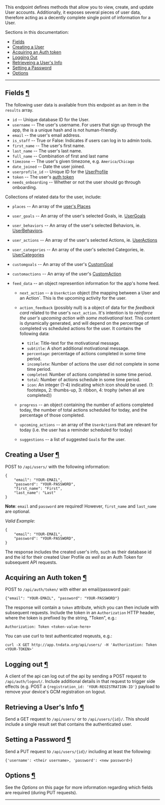This endpoint defines methods that allow you to view, create, and update
User accounts. Additionally, it exposes several pieces of user data, therefore
acting as a decently complete single point of information for a User.

Sections in this documentation:

* <a href="#fields">Fields</a>
* <a href="#creating-a-user">Creating a User</a>
* <a href="#acquiring-an-auth-token">Acquiring an Auth token</a>
* <a href="#logging-out">Logging Out</a>
* <a href="#retrieving-a-users-info">Retrieveing a User's Info</a>
* <a href="#setting-a-password">Setting a Password</a>
* <a href="#options">Options</a>

----

## Fields <a href="#fields">&para;</a>

The following user data is available from this endpoint as an item in the
`results` array.

* `id` -- Unique database ID for the User.
* `username` -- The user's username. For users that sign up through the app,
  the is a unique hash and is not human-friendly.
* `email` -- the user's email address.
* `is_staff` -- True or False: Indicates if users can log in to admin tools.
* `first_name` -- The user's first name.
* `last_name` -- The user's last name.
* `full_name` -- Combination of first and last name
* `timezone` -- The user's given timezone, e.g. `America/Chicago`
* `date_joined` -- Date the user joined.
* `userprofile_id` -- Unique ID for the [UserProfile](/api/userprofiles/)
* `token` -- The user's [auth token](#acquiring-an-autho-token)
* `needs_onboarding` -- Whether or not the user should go through onboarding.

Collections of related data for the user, include:

* `places` -- An array of the [user's Places](/api/users/places/)
* `user_goals` -- An array of the user's selected Goals, ie. [UserGoals](/api/users/goals/)
* `user_behaviors` -- An array of the user's selected Behaviors, ie. [UserBehaviors](/api/users/behaviors/).
* `user_actions` -- An array of the user's selected Actions, ie. [UserActions](/api/users/actions/)
* `user_categories` -- An array of the user's selected Categories, ie. [UserCategories](/api/users/categories/)
* `customgoals` -- An array of the user's [CustomGoal](/api/users/customgoals/)
* `customactions` -- An array of the user's [CustomAction](/api/users/customactions/)
* `feed_data` -- an object represention information for the app's home feed.

    * `next_action` -- a `UserAction` object (the mapping between a User and
      an Action`. This is the upcoming activity for the user.
    * `action_feedback` (possibly null) is a object of data for the _feedback card_
      related to the user's `next_action`. It's intention is to _reinforce the user's
      upcoming action with some motivational text_. This content is dynamically
      generated, and will depend on the percentage of completed vs scheduled
      actions for the user. It contains the following data:

        - `title`: Title-text for the motivational message.
        - `subtitle`: A short additional motivational message.
        - `percentage`: percentage of actions completed in some time period.
        - `incomplete`: Number of actions the user did not complete in some
          time period.
        - `completed`: Number of actions completed in some time period.
        - `total`: Number of actions schedule in some time period.
        - `icon`: An integer (1-4) indicating which icon should be used.
          (1: footsteps, 2: thumbs-up, 3: ribbon, 4: trophy (when all are completed))

    * `progress` -- an object containing the number of actions completed today,
      the number of total actions scheduled for today, and the percentage of
      those completed.
    * `upcoming_actions` -- an array of the `UserAction`s that are relevant for
      today (i.e. the user has a reminder scheduled for today)
    * `suggestions` -- a list of suggested `Goal`s for the user.

## Creating a User <a href="#creating-a-user">&para;</a>

POST to `/api/users/` with the following information:

    {
        "email": "YOUR-EMAIL",
        "password": "YOUR-PASSWORD",
        "first_name": "First",
        "last_name": "Last"
    }

**Note**: `email` and `password` are required! However, `first_name` and
`last_name` are optional.

*Valid Example*:

    {
        "email": "YOUR-EMAIL",
        "password": "YOUR-PASSWORD",
    }


The response includes the created user's info, such as their database id
and the id for their created User Profile *as well as* an Auth Token for
subsequent API requests.

## Acquiring an Auth token <a href="#acquiring-an-auth-token">&para;</a>

POST to `/api/auth/token/` with either an  email/password pair:

    {"email": "YOUR-EMAIL", "password": "YOUR-PASSWORD"}


The response will contain a `token` attribute, which you can then include
with subsequent requests. Include the token in an `Authorization` HTTP
header, where the token is prefixed by the string, "Token", e.g.:

    Authorization: Token <token-value-here>

You can use curl to test authenticated reqeusts, e.g.:

    curl -X GET http://app.tndata.org/api/users/ -H 'Authorization: Token <YOUR-TOKEN>'

## Logging out <a href="#logging-out">&para;</a>

A client of the api can log out of the api by sending a POST request to
`/api/auth/logout/`. Include additional details in that request to trigger
side effects (e.g. POST a `{registration_id: 'YOUR-REGISTRATION-ID'}` payload
to remove your device's GCM registration on logout.

## Retrieving a User's Info <a href="#retrieving-a-users-info">&para;</a>

Send a GET request to `/api/users/` or to `/api/users/{id}/`.
This should include a single result set that contains the authenticated user.

## Setting a Password <a href="#setting-a-password">&para;</a>

Send a PUT request to `/api/users/{id}/` including at least the following:

    {'username': <their username>, 'password': <new password>}

## Options <a href="#options">&para;</a>

See the *Options* on this page for more information regarding which fields
are required (during PUT requests).

----

